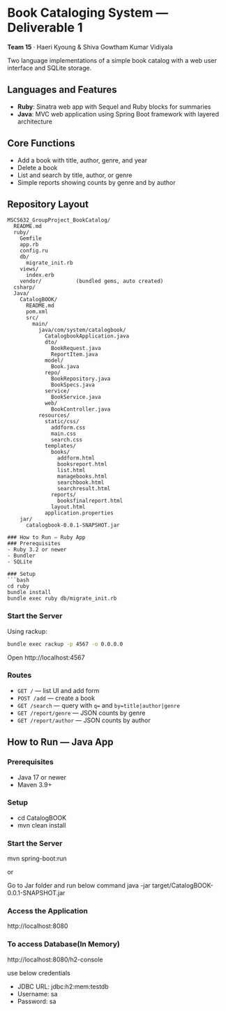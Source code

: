 # Book Cataloging System — Deliverable 1

**Team 15** · Haeri Kyoung & Shiva Gowtham Kumar Vidiyala

Two language implementations of a simple book catalog with a web user interface and SQLite storage.

## Languages and Features
- **Ruby**: Sinatra web app with Sequel and Ruby blocks for summaries
- **Java**: MVC web application using Spring Boot framework with layered architecture

## Core Functions
- Add a book with title, author, genre, and year  
- Delete a book
- List and search by title, author, or genre  
- Simple reports showing counts by genre and by author

## Repository Layout
```plaintext
MSCS632_GroupProject_BookCatalog/
  README.md
  ruby/
    Gemfile
    app.rb
    config.ru
    db/
      migrate_init.rb
    views/
      index.erb
    vendor/           (bundled gems, auto created)
  csharp/             
  Java/
    CatalogBOOK/
      README.md
      pom.xml
      src/
        main/
          java/com/system/catalogbook/
            CatalogbookApplication.java
            dto/
              BookRequest.java
              ReportItem.java
            model/
              Book.java
            repo/
              BookRepository.java
              BookSpecs.java
            service/
              BookService.java
            web/
              BookController.java
          resources/
            static/css/
              addform.css
              main.css
              search.css
            templates/
              books/
                addform.html
                booksreport.html
                list.html
                managebooks.html
                searchbook.html
                searchresult.html
              reports/
                booksfinalreport.html
              layout.html
            application.properties
    jar/
      catalogbook-0.0.1-SNAPSHOT.jar         

### How to Run — Ruby App
### Prerequisites
- Ruby 3.2 or newer  
- Bundler  
- SQLite

### Setup
```bash
cd ruby
bundle install
bundle exec ruby db/migrate_init.rb
```

### Start the Server
Using rackup:
```bash
bundle exec rackup -p 4567 -o 0.0.0.0
```

Open http://localhost:4567


### Routes
- `GET /` — list UI and add form  
- `POST /add` — create a book  
- `GET /search` — query with `q=` and `by=title|author|genre`  
- `GET /report/genre` — JSON counts by genre  
- `GET /report/author` — JSON counts by author


## How to Run — Java App
### Prerequisites
- Java 17 or newer
- Maven 3.9+

### Setup
- cd CatalogBOOK
- mvn clean install

### Start the Server
mvn spring-boot:run

or 

Go to Jar folder and run below command
java -jar target/CatalogBOOK-0.0.1-SNAPSHOT.jar


### Access the Application
http://localhost:8080

### To access Database(In Memory)
http://localhost:8080/h2-console

use below credentials
- JDBC URL: jdbc:h2:mem:testdb
- Username: sa
- Password: sa

